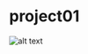 # project01


![alt text](https://raw.githubusercontent.com/aerchit/team-web-project/develop/index.jpg)
